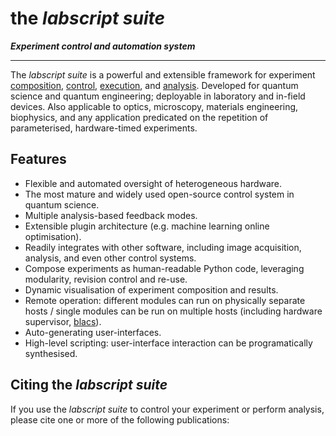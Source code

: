 # the _labscript suite_

_**Experiment control and automation system**_

---

The _labscript suite_ is a powerful and extensible framework for experiment [composition](https://github.com/labscript-suite/labscript), [control](https://github.com/labscript-suite/runmanager), [execution](https://github.com/labscript-suite/blacs), and [analysis](https://github.com/labscript-suite/lyse). Developed for quantum science and quantum engineering; deployable in laboratory and in-field devices. Also applicable to optics, microscopy, materials engineering, biophysics, and any application predicated on the repetition of parameterised, hardware-timed experiments.


## Features

* Flexible and automated oversight of heterogeneous hardware.
* The most mature and widely used open-source control system in quantum science.
* Multiple analysis-based feedback modes.
* Extensible plugin architecture (e.g. machine learning online optimisation).
* Readily integrates with other software, including image acquisition, analysis, and even other control systems.
* Compose experiments as human-readable Python code, leveraging modularity, revision control and re-use.
* Dynamic visualisation of experiment composition and results.
* Remote operation: different modules can run on physically separate hosts / single modules can be run on multiple hosts (including hardware supervisor, [blacs](https://github.com/labscript-suite/blacs)).
* Auto-generating user-interfaces.
* High-level scripting: user-interface interaction can be programatically synthesised.


## Citing the _labscript suite_

If you use the _labscript suite_ to control your experiment or perform analysis, please cite one or more of the following publications:
